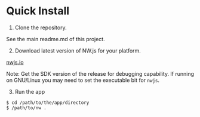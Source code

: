 # Quick Install

  1. Clone the repository.

  See the main readme.md of this project.

  2. Download latest version of NW.js for your platform.

  [nwjs.io](https://nwjs.io) <br/>

  Note: Get the SDK version of the release for debugging capability.  If
  running on GNU/Linux you may need to set the executable bit for `nwjs`.

  3. Run the app

  ~~~
  $ cd /path/to/the/app/directory
  $ /path/to/nw .
  ~~~
